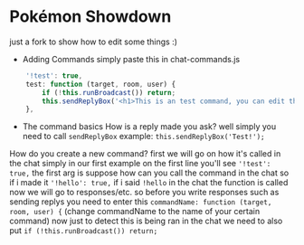 Pokémon Showdown
========================================================================

just a fork to show how to edit some things :)

- Adding Commands
simply paste this in chat-commands.js
```js
	'!test': true,
	test: function (target, room, user) {
		if (!this.runBroadcast()) return;
		this.sendReplyBox('<h1>This is an test command, you can edit this to make cooler things!</h1>\nYou can use html tags <u>too!</u>');
	},
```

- The command basics
How is a reply made you ask?
well simply you need to call `sendReplyBox`
example: `this.sendReplyBox('Test!');`

How do you create a new command?
first we will go on how it's called in the chat
simply in our first example on the first line you'll see `'!test': true,`
the first arg is suppose how can you call the command in the chat
so if i made it `'!hello': true,` if i said `!hello` in the chat the function is called
now we will go to responses/etc.
so before you write responses such as sending replys you need to enter this `commandName: function (target, room, user) {` (change commandName to the name of your certain command)
now just to detect this is being ran in the chat we need to also put `if (!this.runBroadcast()) return;`

